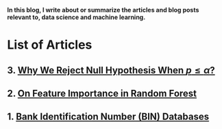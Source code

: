 <script type="text/x-mathjax-config">
MathJax.Hub.Config({
  tex2jax: {inlineMath: [['$','$'], ['\\(','\\)']]}
});
</script>
<script src="https://cdnjs.cloudflare.com/ajax/libs/mathjax/2.7.0/MathJax.js?config=TeX-AMS-MML_HTMLorMML" type="text/javascript"></script>

**In this blog, I write about or summarize the articles and blog posts relevant to, data science and machine learning.**

# List of Articles
## 3. [Why We Reject Null Hypothesis When $p \leq \alpha$?](https://shoresh92.github.io/Type_I_error/)
## 2. [On Feature Importance in Random Forest](https://shoresh92.github.io/summary_rfpimp/)
## 1. [Bank Identification Number (BIN) Databases](https://shoresh92.github.io/bindb/)
